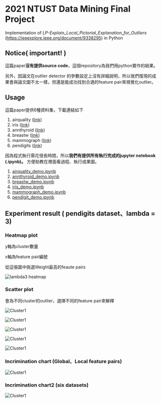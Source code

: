 # 2021 NTUST Data Mining Final Project

Implementation of *LP-Explain_Local_Pictorial_Explanation_for_Outliers* (https://ieeexplore.ieee.org/document/9338295) in Python


## Notice( important! )

這篇paper**沒有提供source code**，這個repository為我們用python實作的結果。

另外，因論文在outlier detector 的參數設定上沒有詳細說明，所以我們復現的成果會與論文圖不太一樣，但還是能成功找到合適的feature pair來視覺化outlier。


## Usage

這篇paper提供6種資料集，下載連結如下
1. airquality ([link](https://archive.ics.uci.edu/ml/datasets/Air+quality))
2. iris ([link](https://archive.ics.uci.edu/ml/datasets/Iris))
3. annthyroid ([link](http://odds.cs.stonybrook.edu/annthyroid-dataset/)) 
4. breastw ([link](http://odds.cs.stonybrook.edu/breast-cancer-wisconsin-original-dataset/))
5. mammograph ([link](http://odds.cs.stonybrook.edu/mammography-dataset/))
6. pendigits ([link](http://odds.cs.stonybrook.edu/pendigits-dataset/))


因為程式執行需花很長時間，所以**我們有提供所有執行完成的jupyter notebook (.ipynb)。**
方便助教在裡面看過程、執行成果圖。

1. [airquality_demo.ipynb](./demo_notebooks/airquality_demo.ipynb)
2. [annthyroid_demo.ipynb](./demo_notebooks/annthyroid_demo.ipynb)
3. [breastw_demo.ipynb](./demo_notebooks/breastw_demo.ipynb)
4. [iris_demo.ipynb](./demo_notebooks/iris_demo.ipynb)
5. [mammograph_demo.ipynb](./demo_notebooks/mammograph_demo.ipynb)
6. [pendigit_demo.ipynb](./demo_notebooks/pendigit_demo.ipynb)


## Experiment result ( pendigits dataset、lambda = 3)

### Heatmap plot 

y軸為cluster數量

x軸為feature pair編號

從這張圖中挑選Weight最高的feaute pairs 


![lambda3 heatmap](./image/pendigit_3_heatmap.png)

### Scatter plot

會為不同cluster的outlier，選擇不同的feature pair來解釋

![Cluster1](./image/pendigit_3_cluster1.png)

![Cluster1](./image/pendigit_3_cluster2.png)

![Cluster1](./image/pendigit_3_cluster3.png)

![Cluster1](./image/pendigit_3_cluster4.png)

![Cluster1](./image/pendigit_3_cluster5.png)

### Incrimination chart (Global、Local feature pairs)

![Cluster1](./image/pendigit_barchart.png)

### Incrimination chart2 (six datasets)

![Cluster1](./image/datasets_incrimination.png)